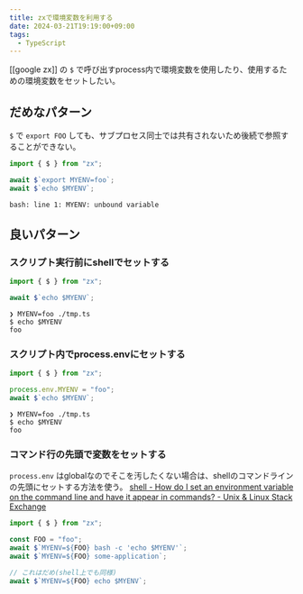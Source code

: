 ```yaml
---
title: zxで環境変数を利用する
date: 2024-03-21T19:19:00+09:00
tags:
  - TypeScript
---
```

 
[[google zx]] の `$` で呼び出すprocess内で環境変数を使用したり、使用するための環境変数をセットしたい。

## だめなパターン

`$` で `export FOO` しても、サブプロセス同士では共有されないため後続で参照することができない。

```typescript
import { $ } from "zx";

await $`export MYENV=foo`;
await $`echo $MYENV`;
```

```
bash: line 1: MYENV: unbound variable
```

## 良いパターン

### スクリプト実行前にshellでセットする

```typescript
import { $ } from "zx";

await $`echo $MYENV`;
```

```shell
❯ MYENV=foo ./tmp.ts
$ echo $MYENV
foo
```

### スクリプト内でprocess.envにセットする

```typescript
import { $ } from "zx";

process.env.MYENV = "foo";
await $`echo $MYENV`;
```

```shell
❯ MYENV=foo ./tmp.ts
$ echo $MYENV
foo
```

### コマンド行の先頭で変数をセットする

`process.env` はglobalなのでそこを汚したくない場合は、shellのコマンドラインの先頭にセットする方法を使う。
[shell - How do I set an environment variable on the command line and have it appear in commands? - Unix & Linux Stack Exchange](https://unix.stackexchange.com/questions/56444/how-do-i-set-an-environment-variable-on-the-command-line-and-have-it-appear-in-c)

```typescript
import { $ } from "zx";

const FOO = "foo";
await $`MYENV=${FOO} bash -c 'echo $MYENV'`;
await $`MYENV=${FOO} some-application`;

// これはだめ(shell上でも同様)
await $`MYENV=${FOO} echo $MYENV`;
```